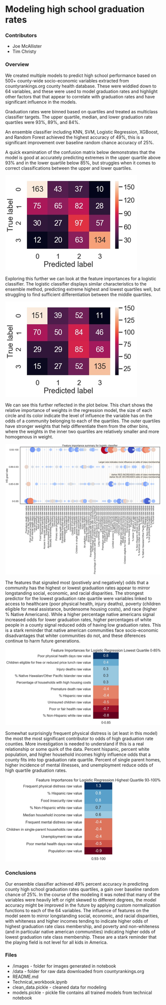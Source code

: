 # Modeling high school graduation rates

### Contributors
- Joe McAllister
- Tim Christy

### Overview
We created multiple models to predict high school performance based on 500+ county-wide socio-economic variables extracted from countyrankings.org county health database.  These were widdled down to 64 variables, and these were used to model graduation rates and highlight other factors that  that appear to correlate with graduation rates and have significant influence in the models.  

Graduation rates were binned based on quartiles and treated as multiclass classifier targets.  The upper quartile, median, and lower graduation rate quartiles were 93%, 89%, and 84%.  

An ensemble classifier including KNN, SVM, Logistic Regression, XGBoost, and Random Forest achieved the highest accuracy of 49%, this is a significant improvement over baseline random chance accuracy of 25%.  

A quick examination of the confusion matrix below demonstrates that the model is good at accurately predicting extremes in the upper quartile above 93% and in the lower quartile below 85%, but struggles when it comes to correct classifications between the upper and lower quartiles.  

![Ensemble Classifier Confusion Matrix](/images/ensemble_gs_matrix.jpg)

Exploring this further we can look at the feature importances for a logistic classifier.  The logistic classifier displays similar characteristics to the ensemble method, predicting extreme highest and lowest quartiles well, but struggling to find sufficient differentiation between the middle quartiles.  

![Logistic Classifier Confusion Matrix](/images/logr_gs_matrix.jpg)

We can see this further reflected in the plot below.  This chart shows the relative importance of weights in the regression model, the size of each circle and its color indicate the level of influence the variable has on the odds of a community belonging to each of the quartiles.  The outer quartiles have stronger weights that help differentiate them from the other bins, where the weights in the inner two quartiles are relatively smaller and more homogenous in weight.  

![Logistic Classifier Feature Importances](/images/feature_importance_logistic_classifier_heat_cirlces.jpg)

The features that signaled most (postively and negatively) odds that a community has the highest or lowest graduation rates appear to mirror longstanding social, economic, and racial disparities.  The strongest predictor for the lowest graduation rate quartile were variables linked to access to healthcare (poor physical health, injury deaths), poverty (children eligible for meal assistance, burdensome housing costs), and race (higher % Native Americans).  While a higher percentage native americans signal increased odds for lower graduation rates, higher percentages of white people in a county signal reduced odds of having low graduation rates.  This is a stark reminder that native american communities face socio-economic disadvantages that whiter communities do not, and these diferences continue to harm future generations.  

![Lower Quartile Feature Importances](/images/lowest_quartile_feature_importance.jpg)

Somewhat surprisingly frequent physical distress is (at least in this model) the most the most significant contributor to odds of high graduation rate counties.  More investigation is needed to understand if this is a real relationship or some quirk of the data.  Percent hispanic, percent white population, and higher household incomes highly influence odds that a county fits into top graduation rate quartile.  Percent of single parent homes, higher incidence of mental illnesses, and unemployment reduce odds of high quartile graduation rates.  

![Upper Quartile Feature Importances](/images/highest_quartile_feature_importance.jpg)

### Conclusions
Our ensemble classifier achieved 49% percent accuracy in predicting county high school graduation rates quartiles, a gain over baseline random chance of 25%.  In the course of the modeling it was noted that many of the variables were heavily left or right skewed to different degrees, the model accuracy might be improved in the future by applying custom normalization functions to each of the 64 variables.  The influence of features on the model seem to mirror longstanding social, economic, and racial disparities, with whiteness and higher incomes tending to indicate higher odds of highest graduation rate class membership, and poverty and non-whiteness (and in particular native american communities) indicating higher odds of lowest graduation rate class membership.  These are a stark reminder that the playing field is not level for all kids in America.

### Files
- /images - folder for images generated in notebook
- /data - folder for raw data downloaded from countyrankings.org
- README.md
- Technical_workbook.ipynb
- clean_data.pickle - cleaned data for modeling
- models.pickle - pickle file contains all trained models from technical notebook
